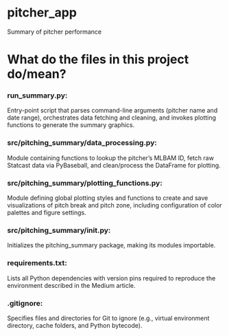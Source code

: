 # pitcher_app
Summary of pitcher performance

# What do the files in this project do/mean?

### run_summary.py:
Entry-point script that parses command-line arguments (pitcher name and date range), orchestrates data fetching and cleaning, and invokes plotting functions to generate the summary graphics.
 
### src/pitching_summary/data_processing.py:
Module containing functions to lookup the pitcher’s MLBAM ID, fetch raw Statcast data via PyBaseball, and clean/process the DataFrame for plotting.
 
### src/pitching_summary/plotting_functions.py:
Module defining global plotting styles and functions to create and save visualizations of pitch break and pitch zone, including configuration of color palettes and figure settings.
 
### src/pitching_summary/__init__.py:
Initializes the pitching_summary package, making its modules importable.
 
### requirements.txt:
Lists all Python dependencies with version pins required to reproduce the environment described in the Medium article.
 
### .gitignore:
Specifies files and directories for Git to ignore (e.g., virtual environment directory, cache folders, and Python bytecode).